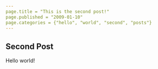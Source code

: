 ```yaml
---
page.title = "This is the second post!"
page.published = "2009-01-10"
page.categories = {"hello", "world", "second", "posts"}
---
```

## Second Post

Hello world!
